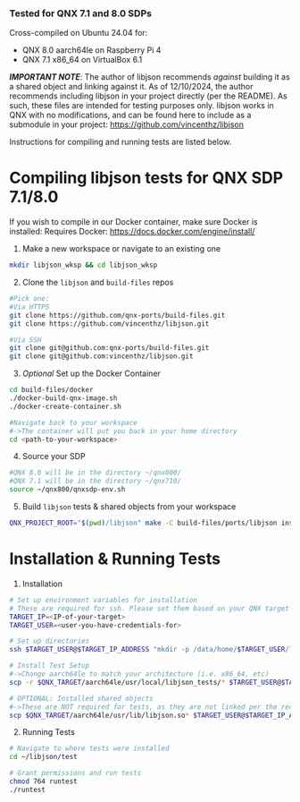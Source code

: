 ### Tested for QNX 7.1 and 8.0 SDPs
Cross-compiled on Ubuntu 24.04 for:
- QNX 8.0 aarch64le on Raspberry Pi 4
- QNX 7.1 x86_64 on VirtualBox 6.1

__*IMPORTANT NOTE*__: The author of libjson recommends *against* building it as a shared object and linking against it. As of 12/10/2024, the author recommends including libjson in your project directly (per the README).
As such, these files are intended for testing purposes only. libjson works in QNX with no modifications, and can be found here to include as a submodule in your project: https://github.com/vincenthz/libjson

Instructions for compiling and running tests are listed below.

# Compiling libjson tests for QNX SDP 7.1/8.0
If you wish to compile in our Docker container, make sure Docker is installed: Requires Docker: https://docs.docker.com/engine/install/


1. Make a new workspace or navigate to an existing one
```bash
mkdir libjson_wksp && cd libjson_wksp
```

2. Clone the `libjson` and `build-files` repos
```bash
#Pick one:
#Via HTTPS
git clone https://github.com/qnx-ports/build-files.git
git clone https://github.com/vincenthz/libjson.git

#Via SSH
git clone git@github.com:qnx-ports/build-files.git 
git clone git@github.com:vincenthz/libjson.git
```

3. *Optional* Set up the Docker Container
```bash
cd build-files/docker
./docker-build-qnx-image.sh
./docker-create-container.sh

#Navigate back to your workspace
#->The container will put you back in your home directory
cd <path-to-your-workspace>
```

4. Source your SDP
```bash
#QNX 8.0 will be in the directory ~/qnx800/
#QNX 7.1 will be in the directory ~/qnx710/
source ~/qnx800/qnxsdp-env.sh
```

5. Build `libjson` tests & shared objects from your workspace
```bash
QNX_PROJECT_ROOT="$(pwd)/libjson" make -C build-files/ports/libjson install -j4
```

# Installation & Running Tests
1. Installation
```bash
# Set up environment variables for installation
# These are required for ssh. Please set them based on your QNX target device
TARGET_IP=<IP-of-your-target>
TARGET_USER=<user-you-have-credentials-for>

# Set up directories
ssh $TARGET_USER@$TARGET_IP_ADDRESS "mkdir -p /data/home/$TARGET_USER/libjson/lib"

# Install Test Setup
#->Change aarch64le to match your architecture (i.e. x86_64, etc)
scp -r $QNX_TARGET/aarch64le/usr/local/libjson_tests/* $TARGET_USER@$TARGET_IP_ADDRESS:/data/home/$TARGET_USER/libjson

# OPTIONAL: Installed shared objects
#->These are NOT required for tests, as they are not linked per the recommendation of the libjson authors.
scp $QNX_TARGET/aarch64le/usr/lib/libjson.so* $TARGET_USER@$TARGET_IP_ADDRESS:/data/home/$TARGET_USER/libjson/lib
```

2. Running Tests
```bash
# Navigate to where tests were installed
cd ~/libjson/test

# Grant permissions and run tests
chmod 764 runtest
./runtest
```